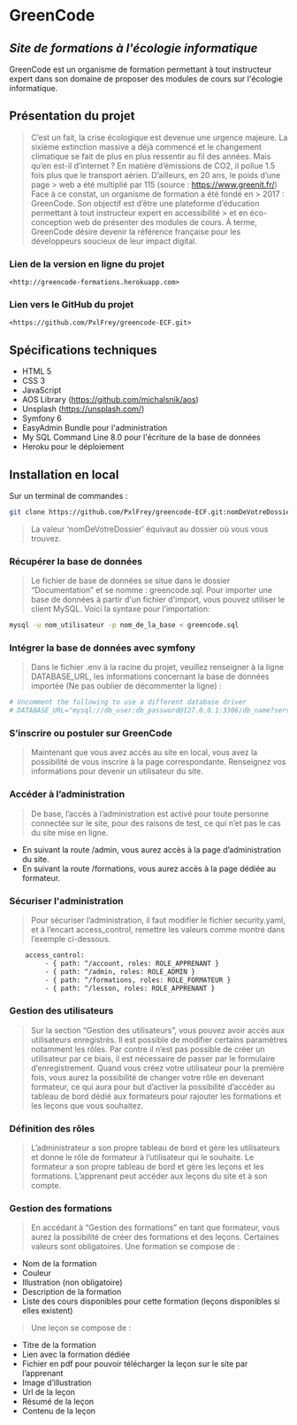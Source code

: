 # GreenCode

## _Site de formations à l'écologie informatique_

GreenCode est un organisme de formation permettant à tout instructeur expert dans son domaine de proposer des modules de  cours sur l'écologie informatique.

## Présentation du projet

> C’est un fait, la crise écologique est devenue une urgence majeure. La sixième extinction massive a déjà commencé et le changement climatique se fait de plus en plus ressentir au fil des années. Mais qu’en est-il d’internet ?
> En matière d’émissions de CO2, il pollue 1.5 fois plus que le transport aérien. D’ailleurs, en 20 ans, le poids d’une page > web a été multiplié par 115 (source : <https://www.greenit.fr/>) Face à ce constat, un organisme de formation a été fondé en > 2017 : GreenCode. Son objectif est d’être une plateforme d’éducation permettant à tout instructeur expert en accessibilité > et en éco-conception web de présenter des modules de cours.
> À terme, GreenCode désire devenir la référence française pour les développeurs soucieux de leur impact digital.

### Lien de la version en ligne du projet

    <http://greencode-formations.herokuapp.com>

### Lien vers le GitHub du projet

    <https://github.com/PxlFrey/greencode-ECF.git>

## Spécifications techniques

- HTML 5
- CSS 3
- JavaScript
- AOS Library (<https://github.com/michalsnik/aos>)
- Unsplash (<https://unsplash.com/>)
- Symfony 6
- EasyAdmin Bundle pour l'administration
- My SQL Command Line 8.0 pour l'écriture de la base de données
- Heroku pour le déploiement

## Installation en local

Sur un terminal de commandes :

```sh
git clone https://github.com/PxlFrey/greencode-ECF.git:nomDeVotreDossier
```

> La valeur ‘nomDeVotreDossier’ équivaut au dossier où vous vous trouvez.

### Récupérer la base de données

> Le fichier de base de données se situe dans le dossier “Documentation” et se nomme : greencode.sql.
> Pour importer une base de données à partir d'un fichier d'import, vous pouvez utiliser le client MySQL. Voici la syntaxe pour l’importation:

```sh
mysql -u nom_utilisateur -p nom_de_la_base < greencode.sql
```

### Intégrer la base de données avec symfony

> Dans le fichier .env à la racine du projet, veuillez renseigner à la ligne DATABASE_URL, les informations concernant la base de données importée (Ne pas oublier de décommenter la ligne) :

```sh
# Uncomment the following to use a different database driver
# DATABASE_URL="mysql://db_user:db_password@127.0.0.1:3306/db_name?serverVersion=5.7"
```

### S’inscrire ou postuler sur GreenCode

> Maintenant que vous avez accès au site en local, vous avez la possibilité de vous inscrire à la page correspondante.
Renseignez vos informations pour devenir un utilisateur du site.

### Accéder à l’administration

> De base, l’accès à l’administration est activé pour toute personne connectée sur le site, pour des raisons de test, ce qui n’et pas le cas du site mise en ligne.

- En suivant la route /admin, vous aurez accès à la page d’administration du site.
- En suivant la route /formations, vous aurez accès à la page dédiée au formateur.

### Sécuriser l'administration

> Pour sécuriser l’administration, il faut modifier le fichier security.yaml, et à l’encart access_control, remettre les valeurs comme montré dans l’exemple ci-dessous.

```sh
    access_control:
         - { path: ^/account, roles: ROLE_APPRENANT }
         - { path: ^/admin, roles: ROLE_ADMIN } 
         - { path: ^/formations, roles: ROLE_FORMATEUR }
         - { path: ^/lesson, roles: ROLE_APPRENANT }
```

### Gestion des utilisateurs

> Sur la section “Gestion des utilisateurs”, vous pouvez avoir accès aux utilisateurs enregistrés. Il est possible de modifier certains paramètres notamment les rôles. Par contre il n’est pas possible de créer un utilisateur par ce biais, il est nécessaire de passer par le formulaire d’enregistrement.
> Quand vous créez votre utilisateur pour la première fois, vous aurez la possibilité de changer votre rôle en devenant formateur, ce qui aura pour but d’activer la possibilité d’accéder au tableau de bord dédié aux formateurs pour rajouter les formations et les leçons que vous souhaitez.

### Définition des rôles

> L’administrateur a son propre tableau de bord et gère les utilisateurs et donne le rôle de formateur à l’utilisateur qui le souhaite. Le formateur a son propre tableau de bord et gère les leçons et les formations. L’apprenant peut accéder aux leçons du site et à son compte.

### Gestion des formations

> En accédant à “Gestion des formations” en tant que formateur, vous aurez la possibilité de créer des formations et des leçons. Certaines valeurs sont obligatoires.
> Une formation se compose de :

- Nom de la formation
- Couleur
- Illustration (non obligatoire)
- Description de la formation
- Liste des cours disponibles pour cette formation (leçons disponibles si elles existent)

> Une leçon se compose de :

- Titre de la formation
- Lien avec la formation dédiée
- Fichier en pdf pour pouvoir télécharger la leçon sur le site par l’apprenant
- Image d’illustration
- Url de la leçon
- Résumé de la leçon
- Contenu de la leçon

